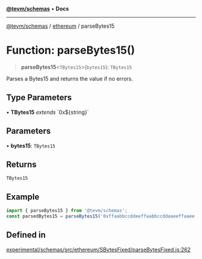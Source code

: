 [**@tevm/schemas**](../../README.md) • **Docs**

***

[@tevm/schemas](../../modules.md) / [ethereum](../README.md) / parseBytes15

# Function: parseBytes15()

> **parseBytes15**\<`TBytes15`\>(`bytes15`): `TBytes15`

Parses a Bytes15 and returns the value if no errors.

## Type Parameters

• **TBytes15** *extends* \`0x$\{string\}\`

## Parameters

• **bytes15**: `TBytes15`

## Returns

`TBytes15`

## Example

```ts
import { parseBytes15 } from '@tevm/schemas';
const parsedBytes15 = parseBytes15('0xffaabbccddeeffaabbccddaaeeffaaee');
```

## Defined in

[experimental/schemas/src/ethereum/SBytesFixed/parseBytesFixed.js:262](https://github.com/evmts/tevm-monorepo/blob/main/experimental/schemas/src/ethereum/SBytesFixed/parseBytesFixed.js#L262)

